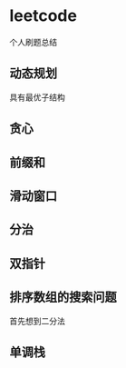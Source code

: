 # leetcode
个人刷题总结

## 动态规划
具有最优子结构

## 贪心

## 前缀和

## 滑动窗口

## 分治

## 双指针

## 排序数组的搜索问题
首先想到二分法

## 单调栈


